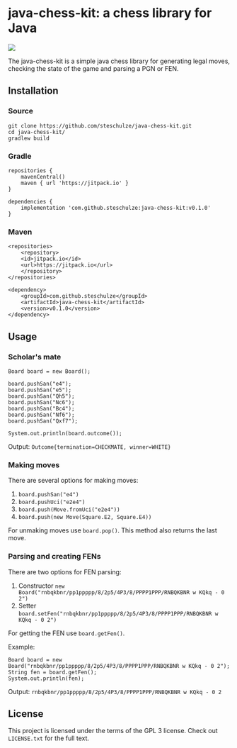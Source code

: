 # java-chess-kit: a chess library for Java

[![](https://jitpack.io/v/steschulze/java-chess-kit.svg)](https://jitpack.io/#steschulze/java-chess-kit)

The java-chess-kit is a simple java chess library for generating legal moves, checking the state of the game
and parsing a PGN or FEN.

## Installation
### Source

```
git clone https://github.com/steschulze/java-chess-kit.git
cd java-chess-kit/
gradlew build
```
### Gradle
```
repositories {
    mavenCentral()
    maven { url 'https://jitpack.io' }
}
```

```
dependencies {
    implementation 'com.github.steschulze:java-chess-kit:v0.1.0'
}
```
### Maven 
```
<repositories>
    <repository>
    <id>jitpack.io</id>
    <url>https://jitpack.io</url>
    </repository>
</repositories>
```

```
<dependency>
    <groupId>com.github.steschulze</groupId>
    <artifactId>java-chess-kit</artifactId>
    <version>v0.1.0</version>
</dependency>
```
## Usage

### Scholar's mate

```
Board board = new Board();

board.pushSan("e4");
board.pushSan("e5");
board.pushSan("Qh5");
board.pushSan("Nc6");
board.pushSan("Bc4");
board.pushSan("Nf6");
board.pushSan("Qxf7");

System.out.println(board.outcome());
```

Output: `Outcome{termination=CHECKMATE, winner=WHITE}`

### Making moves

There are several options for making moves:

1. `board.pushSan("e4")`
2. `board.pushUci("e2e4")`
3. `board.push(Move.fromUci("e2e4"))`
4. `board.push(new Move(Square.E2, Square.E4))`

For unmaking moves use `board.pop()`. This method also returns the last move.

### Parsing and creating FENs

There are two options for FEN parsing:

1. Constructor `new Board("rnbqkbnr/pp1ppppp/8/2p5/4P3/8/PPPP1PPP/RNBQKBNR w KQkq - 0 2")`
2. Setter `board.setFen("rnbqkbnr/pp1ppppp/8/2p5/4P3/8/PPPP1PPP/RNBQKBNR w KQkq - 0 2")`

For getting the FEN use `board.getFen()`.

Example:

```
Board board = new Board("rnbqkbnr/pp1ppppp/8/2p5/4P3/8/PPPP1PPP/RNBQKBNR w KQkq - 0 2");
String fen = board.getFen();
System.out.println(fen);
```

Output: `rnbqkbnr/pp1ppppp/8/2p5/4P3/8/PPPP1PPP/RNBQKBNR w KQkq - 0 2`

## License

This project is licensed under the terms of the GPL 3 license. Check out `LICENSE.txt` for the full text.

